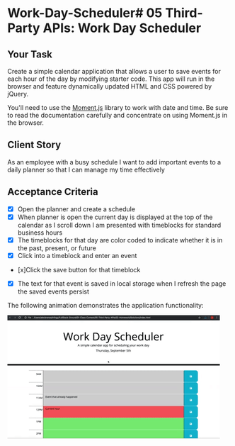 # Work-Day-Scheduler# 05 Third-Party APIs: Work Day Scheduler

## Your Task

Create a simple calendar application that allows a user to save events for each hour of the day by modifying starter code. This app will run in the browser and feature dynamically updated HTML and CSS powered by jQuery.

You'll need to use the [Moment.js](https://momentjs.com/) library to work with date and time. Be sure to read the documentation carefully and concentrate on using Moment.js in the browser.

## Client  Story

As an employee with a busy schedule
I want to add important events to a daily planner
so that I can manage my time effectively


## Acceptance Criteria

 - [x] Open the planner and create a schedule
 - [x] When planner is open the current day is displayed at the top of the calendar as I scroll down I am presented with timeblocks for standard business hours
- [x] The timeblocks for that day are color coded to indicate whether it is in the past, present, or future
- [x] Click into a timeblock and enter an event
- [x]Click the save button for that timeblock
- [x] The text for that event is saved in local storage when I refresh the page the saved events persist


The following animation demonstrates the application functionality:

![A user clicks on slots on the color-coded calendar and edits the events.](./assets/images/05-third-party-apis-homework-demo.gif)



